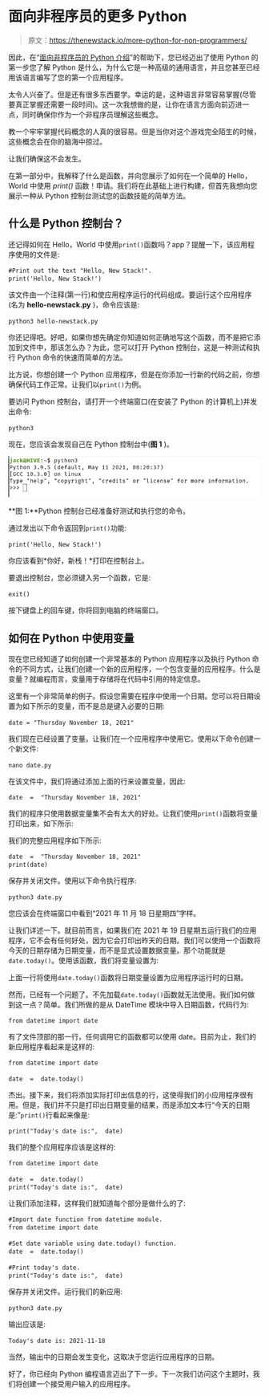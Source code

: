 # 面向非程序员的更多 Python

> 原文：<https://thenewstack.io/more-python-for-non-programmers/>

因此，在“[面向非程序员的 Python 介绍](https://thenewstack.io/an-introduction-to-python-for-non-programmers/)”的帮助下，您已经迈出了使用 Python 的第一步您了解 Python 是什么，为什么它是一种高级的通用语言，并且您甚至已经用该语言编写了您的第一个应用程序。

太令人兴奋了。但是还有很多东西要学。幸运的是，这种语言非常容易掌握(尽管要真正掌握还需要一段时间)。这一次我想做的是，让你在语言方面向前迈进一点，同时确保你作为一个非程序员理解这些概念。

教一个牢牢掌握代码概念的人真的很容易。但是当你对这个游戏完全陌生的时候，这些概念会在你的脑海中掠过。

让我们确保这不会发生。

在第一部分中，我解释了什么是函数，并向您展示了如何在一个简单的 Hello，World 中使用 *print()* 函数！申请。我们将在此基础上进行构建，但首先我想向您展示一种从 Python 控制台测试您的函数技能的简单方法。

## 什么是 Python 控制台？

还记得如何在 Hello，World 中使用`print()`函数吗？app？提醒一下，该应用程序使用的文件是:

```
#Print out the text "Hello, New Stack!".
print('Hello, New Stack!')

```

该文件由一个注释(第一行)和使应用程序运行的代码组成。要运行这个应用程序(名为 **hello-newstack.py** )，命令应该是:

`python3 hello-newstack.py`

你还记得吧。好吧，如果你想先确定你知道如何正确地写这个函数，而不是把它添加到文件中，那该怎么办？为此，您可以打开 Python 控制台，这是一种测试和执行 Python 命令的快速而简单的方法。

比方说，你想创建一个 Python 应用程序，但是在你添加一行新的代码之前，你想确保代码工作正常。让我们以`print()`为例。

要访问 Python 控制台，请打开一个终端窗口(在安装了 Python 的计算机上)并发出命令:

`python3`

现在，您应该会发现自己在 Python 控制台中(**图 1** )。

![Inside the Python console.](img/fc48ba5c98f3307c6cd802618e88d0f2.png)

**图 1:**Python 控制台已经准备好测试和执行您的命令。

通过发出以下命令返回到`print()`功能:

`print('Hello, New Stack!')`

你应该看到*你好，新栈！*打印在控制台上。

要退出控制台，您必须键入另一个函数，它是:

`exit()`

按下键盘上的回车键，你将回到电脑的终端窗口。

## 如何在 Python 中使用变量

现在您已经知道了如何创建一个非常基本的 Python 应用程序以及执行 Python 命令的不同方式，让我们创建一个新的应用程序，一个包含变量的应用程序。什么是变量？就编程而言，变量用于存储将在代码中引用的特定信息。

这里有一个非常简单的例子。假设您需要在程序中使用一个日期。您可以将日期设置为如下所示的变量，而不是总是键入必要的日期:

`date = "Thursday November 18, 2021"`

我们现在已经设置了变量。让我们在一个应用程序中使用它。使用以下命令创建一个新文件:

`nano date.py`

在该文件中，我们将通过添加上面的行来设置变量，因此:

```
date  =  "Thursday November 18, 2021"

```

我们的程序只使用数据变量集不会有太大的好处。让我们使用`print()`函数将变量打印出来，如下所示:

我们的完整应用程序如下所示:

```
date  =  "Thursday November 18, 2021"
print(date)

```

保存并关闭文件。使用以下命令执行程序:

`python3 date.py`

您应该会在终端窗口中看到“2021 年 11 月 18 日星期四”字样。

让我们详述一下。就目前而言，如果我们在 2021 年 19 日星期五运行我们的应用程序，它不会有任何好处，因为它会打印出昨天的日期。我们可以使用一个函数将今天的日期存储为日期变量，而不是显式设置数据变量。那个功能就是`date.today()`。使用该函数，我们将变量设置为:

上面一行将使用`date.today()`函数将日期变量设置为应用程序运行时的日期。

然而，已经有一个问题了。不先加载`date.today()`函数就无法使用。我们如何做到这一点？简单。我们所做的是从 DateTime 模块中导入日期函数，代码行为:

```
from datetime import date

```

有了文件顶部的那一行，任何调用它的函数都可以使用 date。目前为止，我们的新应用程序看起来是这样的:

```
from datetime import date

date  =  date.today()

```

杰出。接下来，我们将添加实际打印出信息的行，这使得我们的小应用程序很有用。但是，我们并不只是打印出日期变量的结果，而是添加文本行“今天的日期是:”`print()`行看起来像是:

```
print("Today's date is:",  date)

```

我们的整个应用程序应该是这样的:

```
from datetime import date

date  =  date.today()
print("Today's date is:",  date)

```

让我们添加注释，这样我们就知道每个部分是做什么的了:

```
#Import date function from datetime module.
from datetime import date

#Set date variable using date.today() function.
date  =  date.today()

#Print today's date.
print("Today's date is:",  date)

```

保存并关闭文件。运行我们的新应用:

`python3 date.py`

输出应该是:

`Today's date is: 2021-11-18`

当然，输出中的日期会发生变化，这取决于您运行应用程序的日期。

好了，你已经向 Python 编程语言迈出了下一步。下一次我们访问这个主题时，我们将创建一个接受用户输入的应用程序。

<svg xmlns:xlink="http://www.w3.org/1999/xlink" viewBox="0 0 68 31" version="1.1"><title>Group</title> <desc>Created with Sketch.</desc></svg>